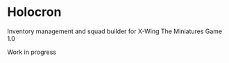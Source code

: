 # Holocron

Inventory management and squad builder for X-Wing The Miniatures Game 1.0

Work in progress
